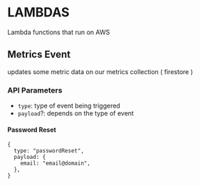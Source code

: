 # LAMBDAS

Lambda functions that run on AWS

## Metrics Event

updates some metric data on our metrics collection ( firestore )

### API Parameters

- `type`: type of event being triggered
- `payload`?: depends on the type of event

#### Password Reset

```
{
  type: "passwordReset",
  payload: {
    email: "email@domain",
  },
}
```

